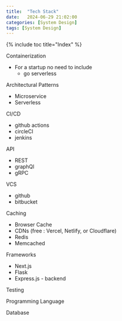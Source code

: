 ```yaml
---
title:  "Tech Stack"
date:   2024-06-29 21:02:00
categories: [System Design]
tags: [System Design]
---
```

{% include toc title="Index" %}

Containerization
- For a startup no need to include
  - go serverless

Architectural Patterns
- Microservice
- Serverless

CI/CD
- github actions
- circleCI
- jenkins

API
- REST
- graphQl
- gRPC

VCS
- github
- bitbucket

Caching
- Browser Cache
- CDNs (free : Vercel, Netlify, or Cloudflare)
- Redis
- Memcached

Frameworks
- Next.js
- Flask
- Express.js - backend

Testing

Programming Language

Database





